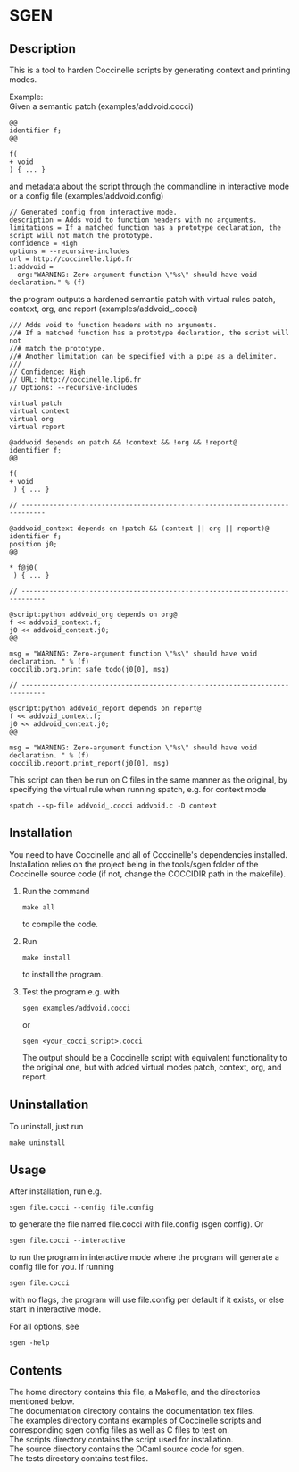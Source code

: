 SGEN
====

Description
-----------
This is a tool to harden Coccinelle scripts by generating context and printing modes.

Example:  
Given a semantic patch (examples/addvoid.cocci)

	@@
	identifier f;
	@@

	f(
	+ void
	) { ... }

and metadata about the script through the commandline in interactive mode or a config file (examples/addvoid.config)

	// Generated config from interactive mode.
	description = Adds void to function headers with no arguments.
	limitations = If a matched function has a prototype declaration, the script will not match the prototype.
	confidence = High
	options = --recursive-includes
	url = http://coccinelle.lip6.fr
	1:addvoid =
	  org:"WARNING: Zero-argument function \"%s\" should have void declaration." % (f)

the program outputs a hardened semantic patch with virtual rules patch, context, org, and report (examples/addvoid_.cocci)

	/// Adds void to function headers with no arguments.
	//# If a matched function has a prototype declaration, the script will not
	//# match the prototype.
	//# Another limitation can be specified with a pipe as a delimiter.
	///
	// Confidence: High
	// URL: http://coccinelle.lip6.fr
	// Options: --recursive-includes

	virtual patch
	virtual context
	virtual org
	virtual report

	@addvoid depends on patch && !context && !org && !report@
	identifier f;
	@@

	f(
	+ void
	 ) { ... }

	// ----------------------------------------------------------------------------

	@addvoid_context depends on !patch && (context || org || report)@
	identifier f;
	position j0;
	@@

	* f@j0(
	 ) { ... }

	// ----------------------------------------------------------------------------

	@script:python addvoid_org depends on org@
	f << addvoid_context.f;
	j0 << addvoid_context.j0;
	@@

	msg = "WARNING: Zero-argument function \"%s\" should have void declaration. " % (f)
	coccilib.org.print_safe_todo(j0[0], msg)

	// ----------------------------------------------------------------------------

	@script:python addvoid_report depends on report@
	f << addvoid_context.f;
	j0 << addvoid_context.j0;
	@@

	msg = "WARNING: Zero-argument function \"%s\" should have void declaration. " % (f)
	coccilib.report.print_report(j0[0], msg)

This script can then be run on C files in the same manner as the original, by specifying the virtual rule when running spatch, e.g. for context mode

	spatch --sp-file addvoid_.cocci addvoid.c -D context


Installation
------------
You need to have Coccinelle and all of Coccinelle's dependencies installed. 
Installation relies on the project being in the tools/sgen folder of the 
Coccinelle source code (if not, change the COCCIDIR path in the makefile).

1.  Run the command

    	make all

    to compile the code.
2.  Run

    	make install

    to install the program.
3.  Test the program e.g. with

    	sgen examples/addvoid.cocci

    or

    	sgen <your_cocci_script>.cocci

    The output should be a Coccinelle script with equivalent functionality to the original one, but with added virtual modes patch, context, org, and report.


Uninstallation
--------------
To uninstall, just run

	make uninstall


Usage
-----
After installation, run e.g.

	sgen file.cocci --config file.config

to generate the file named file.cocci with file.config (sgen config). Or

	sgen file.cocci --interactive

to run the program in interactive mode where the program will generate a config
file for you. If running

	sgen file.cocci

with no flags, the program will use file.config per default if it exists, or
else start in interactive mode.

For all options, see

	sgen -help


Contents
--------
The home directory contains this file, a Makefile, and the directories
mentioned below.  
The documentation directory contains the documentation tex files.  
The examples directory contains examples of Coccinelle scripts and
corresponding sgen config files as well as C files to test on.  
The scripts directory contains the script used for installation.  
The source directory contains the OCaml source code for sgen.  
The tests directory contains test files.
